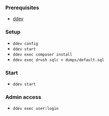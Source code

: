### Prerequisites
- [ddev](https://ddev.com/get-started/)

### Setup
- `ddev config`
- `ddev start`
- `ddev exec composer install`
- `ddev exec drush sqlc < dumps/default.sql`

### Start
- `ddev start`

### Admin access
- `ddev exec user:login`

